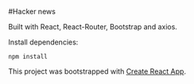 #Hacker news 

Built with React, React-Router, Bootstrap and axios.

Install dependencies:

```
npm install
```


This project was bootstrapped with [Create React App](https://github.com/facebookincubator/create-react-app).
